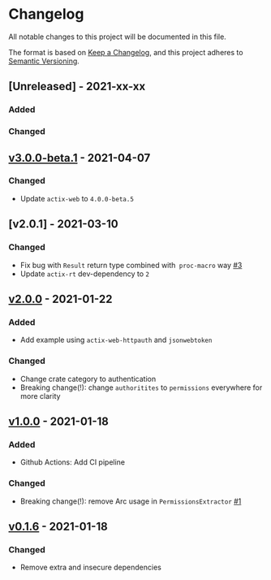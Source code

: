 # Changelog
All notable changes to this project will be documented in this file.

The format is based on [Keep a Changelog](https://keepachangelog.com/en/1.0.0/),
and this project adheres to [Semantic Versioning](https://semver.org/spec/v2.0.0.html).

## [Unreleased] - 2021-xx-xx
### Added
### Changed

## [v3.0.0-beta.1] - 2021-04-07
### Changed
- Update `actix-web` to `4.0.0-beta.5`

## [v2.0.1] - 2021-03-10
### Changed
- Fix bug with `Result` return type combined with` proc-macro` way [#3](https://github.com/DDtKey/actix-web-grants/issues/3)
- Update `actix-rt` dev-dependency to `2` 

## [v2.0.0] - 2021-01-22
### Added
- Add example using `actix-web-httpauth` and `jsonwebtoken`

### Changed
- Change crate category to authentication
- Breaking change(!): change `authoritites` to `permissions` everywhere for more clarity

## [v1.0.0] - 2021-01-18
### Added
- Github Actions: Add CI pipeline

### Changed
- Breaking change(!): remove Arc usage in `PermissionsExtractor` [#1](https://github.com/DDtKey/actix-web-grants/pull/1)

## [v0.1.6] - 2021-01-18
### Changed
- Remove extra and insecure dependencies


[v0.1.6]: https://crates.io/crates/actix-web-grants/0.1.6
[v1.0.0]: https://crates.io/crates/actix-web-grants/1.0.0
[v2.0.0]: https://crates.io/crates/actix-web-grants/2.0.0
[v3.0.0-beta.1]: https://crates.io/crates/actix-web-grants/v3.0.0-beta.1
